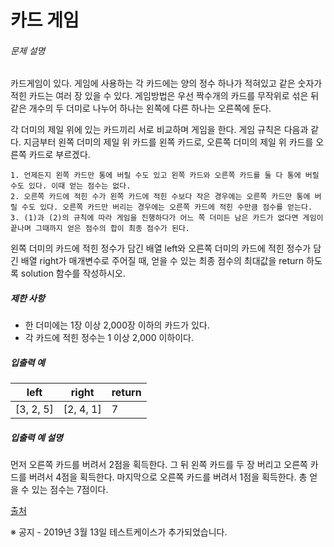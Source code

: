 # 카드 게임

###### 문제 설명

카드게임이 있다. 게임에 사용하는 각 카드에는 양의 정수 하나가 적혀있고 같은 숫자가 적힌 카드는 여러 장 있을 수 있다. 게임방법은 우선 짝수개의 카드를 무작위로 섞은 뒤 같은 개수의 두 더미로 나누어 하나는 왼쪽에 다른 하나는 오른쪽에 둔다.

각 더미의 제일 위에 있는 카드끼리 서로 비교하며 게임을 한다. 게임 규칙은 다음과 같다. 지금부터 왼쪽 더미의 제일 위 카드를 왼쪽 카드로, 오른쪽 더미의 제일 위 카드를 오른쪽 카드로 부르겠다.

```
1. 언제든지 왼쪽 카드만 통에 버릴 수도 있고 왼쪽 카드와 오른쪽 카드를 둘 다 통에 버릴 수도 있다. 이때 얻는 점수는 없다.
2. 오른쪽 카드에 적힌 수가 왼쪽 카드에 적힌 수보다 작은 경우에는 오른쪽 카드만 통에 버릴 수도 있다. 오른쪽 카드만 버리는 경우에는 오른쪽 카드에 적힌 수만큼 점수를 얻는다.
3. (1)과 (2)의 규칙에 따라 게임을 진행하다가 어느 쪽 더미든 남은 카드가 없다면 게임이 끝나며 그때까지 얻은 점수의 합이 최종 점수가 된다.
```

왼쪽 더미의 카드에 적힌 정수가 담긴 배열 left와 오른쪽 더미의 카드에 적힌 정수가 담긴 배열 right가 매개변수로 주어질 때, 얻을 수 있는 최종 점수의 최대값을 return 하도록 solution 함수를 작성하시오.

##### 제한 사항

- 한 더미에는 1장 이상 2,000장 이하의 카드가 있다.
- 각 카드에 적힌 정수는 1 이상 2,000 이하이다.

##### 입출력 예

| left      | right     | return |
| --------- | --------- | ------ |
| [3, 2, 5] | [2, 4, 1] | 7      |

##### 입출력 예 설명

먼저 오른쪽 카드를 버려서 2점을 획득한다.
그 뒤 왼쪽 카드를 두 장 버리고 오른쪽 카드를 버려서 4점을 획득한다.
마지막으로 오른쪽 카드를 버려서 1점을 획득한다.
총 얻을 수 있는 점수는 7점이다.

[출처](https://www.digitalculture.or.kr/koi/selectOlymPiadDissentList.do)

※ 공지 - 2019년 3월 13일 테스트케이스가 추가되었습니다.







